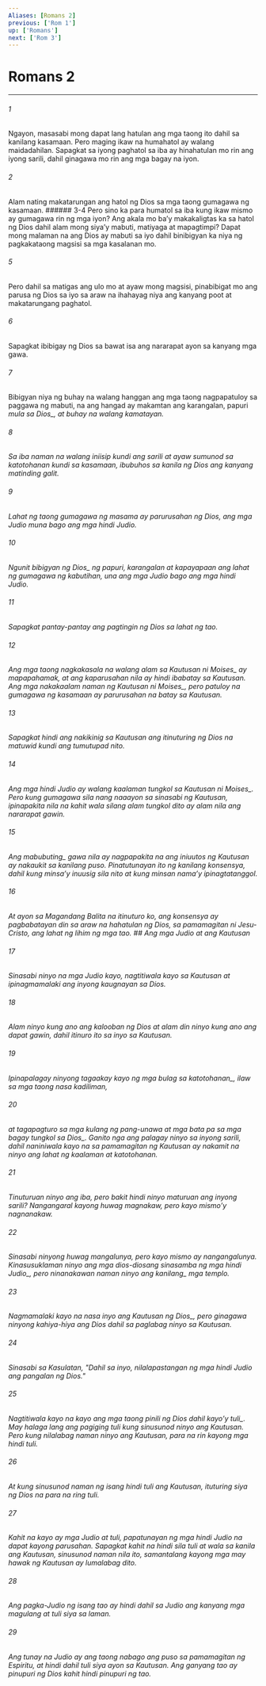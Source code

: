 ```yaml
---
Aliases: [Romans 2]
previous: ['Rom 1']
up: ['Romans']
next: ['Rom 3']
---
```

# Romans 2

***






















###### 1 










Ngayon, masasabi mong dapat lang hatulan ang mga taong ito dahil sa kanilang kasamaan. Pero maging ikaw na humahatol ay walang maidadahilan. Sapagkat sa iyong paghatol sa iba ay hinahatulan mo rin ang iyong sarili, dahil ginagawa mo rin ang mga bagay na iyon. 





















###### 2 










Alam nating makatarungan ang hatol ng Dios sa mga taong gumagawa ng kasamaan. ###### 3-4 Pero sino ka para humatol sa iba kung ikaw mismo ay gumagawa rin ng mga iyon? Ang akala mo baʼy makakaligtas ka sa hatol ng Dios dahil alam mong siyaʼy mabuti, matiyaga at mapagtimpi? Dapat mong malaman na ang Dios ay mabuti sa iyo dahil binibigyan ka niya ng pagkakataong magsisi sa mga kasalanan mo. 





















###### 5 










Pero dahil sa matigas ang ulo mo at ayaw mong magsisi, pinabibigat mo ang parusa ng Dios sa iyo sa araw na ihahayag niya ang kanyang poot at makatarungang paghatol. 





















###### 6 










Sapagkat ibibigay ng Dios sa bawat isa ang nararapat ayon sa kanyang mga gawa. 





















###### 7 










Bibigyan niya ng buhay na walang hanggan ang mga taong nagpapatuloy sa paggawa ng mabuti, na ang hangad ay makamtan ang karangalan, papuri <i class="trans-change">mula sa Dios_, at buhay na walang kamatayan. 





















###### 8 










Sa iba naman na walang iniisip kundi ang sarili at ayaw sumunod sa katotohanan kundi sa kasamaan, ibubuhos sa kanila ng Dios ang kanyang matinding galit. 





















###### 9 










Lahat ng taong gumagawa ng masama ay parurusahan ng Dios, ang mga Judio muna bago ang mga hindi Judio. 





















###### 10 










Ngunit bibigyan <i class="trans-change">ng Dios_ ng papuri, karangalan at kapayapaan ang lahat ng gumagawa ng kabutihan, una ang mga Judio bago ang mga hindi Judio. 





















###### 11 










Sapagkat pantay-pantay ang pagtingin ng Dios sa lahat ng tao. 





















###### 12 










Ang mga taong nagkakasala na walang alam sa Kautusan <i class="trans-change">ni Moises_ ay mapapahamak, at ang kaparusahan nila ay hindi ibabatay sa Kautusan. Ang mga nakakaalam naman ng Kautusan <i class="trans-change">ni Moises_, pero patuloy na gumagawa ng kasamaan ay parurusahan na batay sa Kautusan. 





















###### 13 










Sapagkat hindi ang nakikinig sa Kautusan ang itinuturing ng Dios na matuwid kundi ang tumutupad nito. 





















###### 14 










Ang mga hindi Judio ay walang kaalaman tungkol sa Kautusan <i class="trans-change">ni Moises_. Pero kung gumagawa sila nang naaayon sa sinasabi ng Kautusan, ipinapakita nila na kahit wala silang alam tungkol dito ay alam nila ang nararapat gawin. 





















###### 15 










Ang <i class="trans-change">mabubuting_ gawa nila ay nagpapakita na ang iniuutos ng Kautusan ay nakaukit sa kanilang puso. Pinatutunayan ito ng kanilang konsensya, dahil kung minsaʼy inuusig sila nito at kung minsan namaʼy ipinagtatanggol. 





















###### 16 










At ayon sa Magandang Balita na itinuturo ko, ang konsensya ay pagbabatayan din sa araw na hahatulan ng Dios, sa pamamagitan ni Jesu-Cristo, ang lahat ng lihim ng mga tao. ## Ang mga Judio at ang Kautusan 





















###### 17 










Sinasabi ninyo na mga Judio kayo, nagtitiwala kayo sa Kautusan at ipinagmamalaki ang inyong kaugnayan sa Dios. 





















###### 18 










Alam ninyo kung ano ang kalooban ng Dios at alam din ninyo kung ano ang dapat gawin, dahil itinuro ito sa inyo sa Kautusan. 





















###### 19 










Ipinapalagay ninyong tagaakay kayo ng mga bulag <i class="trans-change">sa katotohanan_, ilaw sa mga taong nasa kadiliman, 





















###### 20 










at tagapagturo sa mga kulang ng pang-unawa at mga bata pa <i class="trans-change">sa mga bagay tungkol sa Dios_. Ganito nga ang palagay ninyo sa inyong sarili, dahil naniniwala kayo na sa pamamagitan ng Kautusan ay nakamit na ninyo ang lahat ng kaalaman at katotohanan. 





















###### 21 










Tinuturuan ninyo ang iba, pero bakit hindi ninyo maturuan ang inyong sarili? Nangangaral kayong huwag magnakaw, pero kayo mismoʼy nagnanakaw. 





















###### 22 










Sinasabi ninyong huwag mangalunya, pero kayo mismo ay nangangalunya. Kinasusuklaman ninyo ang mga dios-diosang <i class="trans-change">sinasamba ng mga hindi Judio_, pero ninanakawan naman ninyo ang <i class="trans-change">kanilang_ mga templo. 





















###### 23 










Nagmamalaki kayo na nasa inyo ang Kautusan <i class="trans-change">ng Dios_, pero ginagawa ninyong kahiya-hiya ang Dios dahil sa paglabag ninyo sa Kautusan. 





















###### 24 










Sinasabi sa Kasulatan, "Dahil sa inyo, nilalapastangan ng mga hindi Judio ang pangalan ng Dios." 





















###### 25 










<i class="trans-change">Nagtitiwala kayo na kayo ang mga taong pinili ng Dios dahil kayoʼy tuli_. May halaga lang ang pagiging tuli kung sinusunod ninyo ang Kautusan. Pero kung nilalabag naman ninyo ang Kautusan, para na rin kayong mga hindi tuli. 





















###### 26 










At kung sinusunod naman ng isang hindi tuli ang Kautusan, ituturing siya ng Dios na para na ring tuli. 





















###### 27 










Kahit na kayo ay mga Judio at tuli, papatunayan ng mga hindi Judio na dapat kayong parusahan. Sapagkat kahit na hindi sila tuli at wala sa kanila ang Kautusan, sinusunod naman nila ito, samantalang kayong mga may hawak ng Kautusan ay lumalabag dito. 





















###### 28 










Ang pagka-Judio ng isang tao ay hindi dahil sa Judio ang kanyang mga magulang at tuli siya sa laman. 





















###### 29 










Ang tunay na Judio ay ang taong nabago ang puso sa pamamagitan ng Espiritu, at hindi dahil tuli siya ayon sa Kautusan. Ang ganyang tao ay pinupuri ng Dios kahit hindi pinupuri ng tao.
